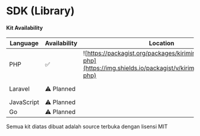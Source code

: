 # SDK (Library)

#### Kit Availability

| Language   | Availability | Location                                                                                                                  | Source                                                                   |
|------------|--------------|---------------------------------------------------------------------------------------------------------------------------|--------------------------------------------------------------------------|
| PHP        | ✅            | ![https://packagist.org/packages/kiriminaja/kiriminaja-php](https://img.shields.io/packagist/v/kiriminaja/kiriminaja-php) | [https://github.com/kiriminaja/php](https://github.com/kiriminaja/php)   |
| Laravel    | ⚠️ Planned   |                                                                                                                           | [https://github.com/kiriminaja/node](https://github.com/kiriminaja/node) |
| JavaScript | ⚠️ Planned   |                                                                                                                           |                                                                          |
| Go         | ⚠️ Planned   |                                                                                                                           |                                                                          |

Semua kit diatas dibuat adalah source terbuka dengan lisensi MIT
